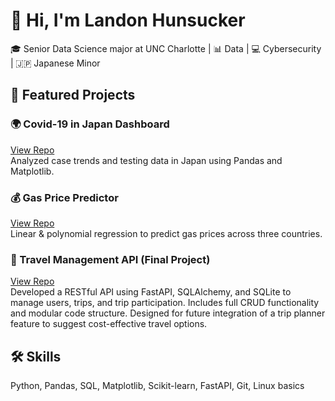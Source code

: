 # 👋 Hi, I'm Landon Hunsucker

🎓 Senior Data Science major at UNC Charlotte | 📊 Data | 💻 Cybersecurity | 🇯🇵 Japanese Minor

## 🚀 Featured Projects

### 🌍 Covid-19 in Japan Dashboard
[View Repo](https://drive.google.com/file/d/12janaTmg7zUbXVvRiz8YuLRJZ9Tb64BL/view?usp=sharing)  
Analyzed case trends and testing data in Japan using Pandas and Matplotlib.

### 💰 Gas Price Predictor
[View Repo](https://www.canva.com/design/DAGVQw9F2HE/5VMWGJwzY8MHSDOB8aJQpg/edit)  
Linear & polynomial regression to predict gas prices across three countries.

### 🧳 Travel Management API (Final Project)  
[View Repo](https://github.com/lhunsuc3/3155-travel-management-api-final)  
Developed a RESTful API using FastAPI, SQLAlchemy, and SQLite to manage users, trips, and trip participation. Includes full CRUD functionality and modular code structure. Designed for future integration of a trip planner feature to suggest cost-effective travel options.

## 🛠 Skills
Python, Pandas, SQL, Matplotlib, Scikit-learn, FastAPI, Git, Linux basics
